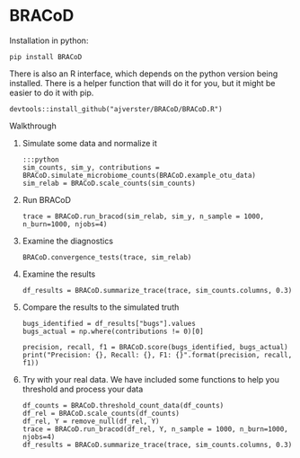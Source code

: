 # BRACoD

Installation in python: 

    pip install BRACoD

There is also an R interface, which depends on the python version being installed. There is a helper function that will do it for you, but it might be easier to do it with pip.

    devtools::install_github("ajverster/BRACoD/BRACoD.R")

Walkthrough

1. Simulate some data and normalize it

    ```
    :::python
    sim_counts, sim_y, contributions = BRACoD.simulate_microbiome_counts(BRACoD.example_otu_data)
    sim_relab = BRACoD.scale_counts(sim_counts)
    ```

2. Run BRACoD

    ```
    trace = BRACoD.run_bracod(sim_relab, sim_y, n_sample = 1000, n_burn=1000, njobs=4)
    ```
    
3. Examine the diagnostics

    ```
    BRACoD.convergence_tests(trace, sim_relab)
    ```

4. Examine the results

    ```
    df_results = BRACoD.summarize_trace(trace, sim_counts.columns, 0.3)
    ```

5. Compare the results to the simulated truth

    ```
    bugs_identified = df_results["bugs"].values
    bugs_actual = np.where(contributions != 0)[0]

    precision, recall, f1 = BRACoD.score(bugs_identified, bugs_actual)
    print("Precision: {}, Recall: {}, F1: {}".format(precision, recall, f1))
    ```

6. Try with your real data. We have included some functions to help you threshold and process your data
    
    ```
    df_counts = BRACoD.threshold_count_data(df_counts)
    df_rel = BRACoD.scale_counts(df_counts)
    df_rel, Y = remove_null(df_rel, Y)
    trace = BRACoD.run_bracod(df_rel, Y, n_sample = 1000, n_burn=1000, njobs=4)
    df_results = BRACoD.summarize_trace(trace, sim_counts.columns, 0.3)
    ```
